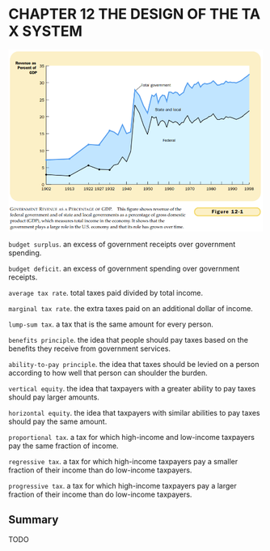 # CHAPTER 12 THE DESIGN OF THE TA X SYSTEM



![12_1](res/12_1.png)

`budget surplus`. an excess of government receipts over government spending.

`budget deficit`. an excess of government spending over government receipts.

`average tax rate`. total taxes paid divided by total income.

`marginal tax rate`. the extra taxes paid on an additional dollar of income.

`lump-sum tax`. a tax that is the same amount for every person.

`benefits principle`. the idea that people should pay taxes based on the benefits they receive from government services.

`ability-to-pay principle`. the idea that taxes should be levied on a person according to how well that person can shoulder the burden.

`vertical equity`. the idea that taxpayers with a greater ability to pay taxes should pay larger amounts.

`horizontal equity`. the idea that taxpayers with similar abilities to pay taxes should pay the same amount.

`proportional tax`. a tax for which high-income and low-income taxpayers pay the same fraction of income.

`regressive tax`. a tax for which high-income taxpayers pay a smaller fraction of their income than do low-income taxpayers.

`progressive tax`. a tax for which high-income taxpayers pay a larger fraction of their income than do low-income taxpayers.



## Summary

TODO
